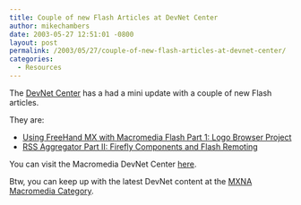 ```yaml
---
title: Couple of new Flash Articles at DevNet Center
author: mikechambers
date: 2003-05-27 12:51:01 -0800
layout: post
permalink: /2003/05/27/couple-of-new-flash-articles-at-devnet-center/
categories:
  - Resources
---
```



The [DevNet Center][1] has a had a mini update with a couple of new Flash articles.

They are:

*   [Using FreeHand MX with Macromedia Flash Part 1: Logo Browser Project][2]
*   [RSS Aggregator Part II: Firefly Components and Flash Remoting][3]

You can visit the Macromedia DevNet Center [here][4].

Btw, you can keep up with the latest DevNet content at the [MXNA Macromedia Category][1].

 [1]: http://www.macromedia.com/go/weblogs
 [2]: http://www.macromedia.com/devnet/mx/freehand/articles/logo_browser.html
 [3]: http://www.macromedia.com/devnet/mx/flash/articles/rss_aggregator_pt2.html
 [4]: http://www.macromedia.com/devnet/